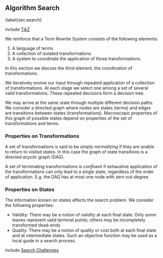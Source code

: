 Algorithm Search
----------------

\label{sec:search}

include [TikZ](tikz_search.md)

We reinforce that a Term Rewrite System consists of the following elements:

1.  A language of terms
2.  A collection of isolated transformations
3.  A system to coordinate the application of those transformations.

In this section we discuss the third element, the coordination of transformations.  

We iteratively evolve our input through repeated application of a collection of transformations.  At each stage we select one among a set of several valid transformations.  These repeated decisions form a decision tree.

We may arrive at the same state through multiple different decision paths.  We consider a directed graph where nodes are states (terms) and edges are transitions between states (transformations).  Macroscopic properties of this graph of possible states depend on properties of the set of transformations and terms.


### Properties on Transformations

A set of transformations is said to be *simply normalizing* if they are unable to return to visited states.  In this case the graph of state transitions is a directed *acyclic* graph (DAG).

A set of terminating transformations is *confluent* if exhaustive application of the transformations can only lead to a single state, regardless of the order of application.  E.g. the DAG has at most one node with zero out-degree.


### Properties on States 

The information known on states affects the search problem.  We consider the following properties:

*   Validity:  There may be a notion of validity at each final state.  Only some leaves represent valid terminal points; others may be incompletely transformed dead-ends.
*   Quality:  There may be a notion of quality or cost both at each final state and at intermediate states.  Such an objective function may be used as a local guide in a search process.

include [Search Challenges](search-challenges.md)
